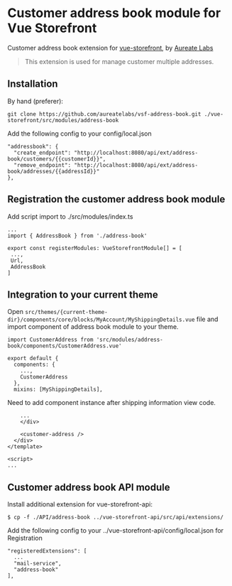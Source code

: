 # Customer address book module for Vue Storefront
Customer address book extension for [vue-storefront](https://github.com/DivanteLtd/vue-storefront), by [Aureate Labs](https://aureatelabs.com)
> This extension is used for manage customer multiple addresses.

## Installation

By hand (preferer):
```
git clone https://github.com/aureatelabs/vsf-address-book.git ./vue-storefront/src/modules/address-book
```

Add the following config to your config/local.json
```
"addressbook": {
  "create_endpoint": "http://localhost:8080/api/ext/address-book/customers/{{customerId}}",
  "remove_endpoint": "http://localhost:8080/api/ext/address-book/addresses/{{addressId}}"
},
```

## Registration the customer address book module

Add script import to ./src/modules/index.ts
```
...
import { AddressBook } from './address-book'

export const registerModules: VueStorefrontModule[] = [
 ...,
 Url,
 AddressBook
]
```

## Integration to your current theme

Open `src/themes/{current-theme-dir}/components/core/blocks/MyAccount/MyShippingDetails.vue` file and import component of address book module to your theme.

```
import CustomerAddress from 'src/modules/address-book/components/CustomerAddress.vue'

export default {
  components: {
    ...,
    CustomerAddress
  },
  mixins: [MyShippingDetails],
```

Need to add component instance after shipping information view code.

```
	...
	</div>

    <customer-address />
  </div>
</template>

<script>
...
```
## Customer address book API module

Install additional extension for vue-storefront-api:

```
$ cp -f ./API/address-book ../vue-storefront-api/src/api/extensions/
```

Add the following config to your ../vue-storefront-api/config/local.json for Registration
```
"registeredExtensions": [
  ...
  "mail-service",
  "address-book"
],
```

